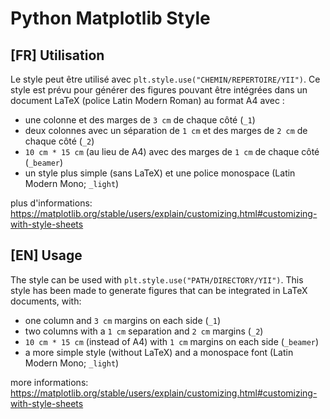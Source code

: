 # Python Matplotlib Style
## [FR] Utilisation
Le style peut être utilisé avec `plt.style.use("CHEMIN/REPERTOIRE/YII")`. Ce style est prévu pour générer des figures pouvant être intégrées dans un document LaTeX (police Latin Modern Roman) au format A4 avec :
- une colonne et des marges de `3 cm` de chaque côté (`_1`)
- deux colonnes avec un séparation de `1 cm` et des marges de `2 cm` de chaque côté (`_2`)
- `10 cm * 15 cm` (au lieu de A4) avec des marges de `1 cm` de chaque côté (`_beamer`)
- un style plus simple (sans LaTeX) et une police monospace (Latin Modern Mono; `_light`)

plus d'informations: https://matplotlib.org/stable/users/explain/customizing.html#customizing-with-style-sheets

## [EN] Usage
The style can be used with `plt.style.use("PATH/DIRECTORY/YII")`. This style has been made to generate figures that can be integrated in LaTeX documents, with:
- one column and `3 cm` margins on each side (`_1`)
- two columns with a `1 cm` separation and `2 cm` margins (`_2`)
- `10 cm * 15 cm` (instead of A4) with `1 cm` margins on each side (`_beamer`)
- a more simple style (without LaTeX) and a monospace font (Latin Modern Mono; `_light`)

more informations: https://matplotlib.org/stable/users/explain/customizing.html#customizing-with-style-sheets
